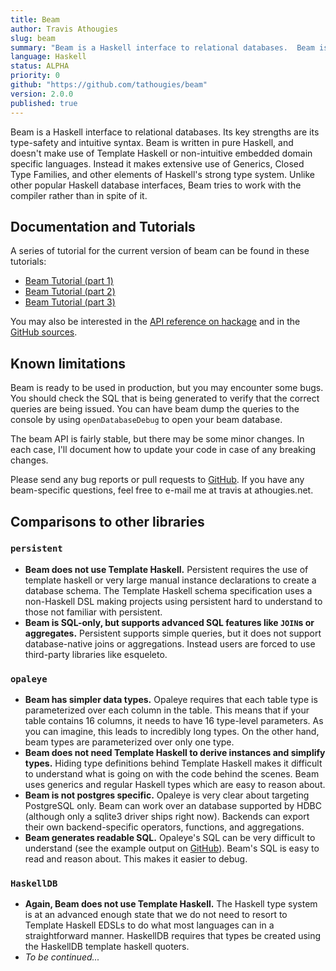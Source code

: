 ```yaml
---
title: Beam
author: Travis Athougies
slug: beam
summary: "Beam is a Haskell interface to relational databases.  Beam is written in a pure Haskell, and doesn't make use of Template Haskell or non-intuitive embedded domain specific languages"
language: Haskell
status: ALPHA
priority: 0
github: "https://github.com/tathougies/beam"
version: 2.0.0
published: true
---
```




Beam is a Haskell interface to relational databases. Its key strengths are its type-safety and
intuitive syntax. Beam is written in pure Haskell, and doesn't make use of Template Haskell or
non-intuitive embedded domain specific languages. Instead it makes extensive use of Generics, Closed
Type Families, and other elements of Haskell's strong type system. Unlike other popular Haskell
database interfaces, Beam tries to work with the compiler rather than in spite of it.

## Documentation and Tutorials

A series of tutorial for the current version of beam can be found in these tutorials:

- [Beam Tutorial (part 1)](post:2016-01-21-beam-tutorial-1)
- [Beam Tutorial (part 2)](post:2016-01-22-beam-tutorial-part-2)
- [Beam Tutorial (part 3)](post:2016-01-25-beam-tutorial-part-3)

You may also be interested in the [API reference on hackage](http://hackage.haskell.org/package/beam) and in the [GitHub sources](https://github.com/tathougies/beam).

## Known limitations

Beam is ready to be used in production, but you may encounter some bugs. You should check the SQL that is being generated to verify that the correct queries are being issued. You can have beam dump the queries to the console by using `openDatabaseDebug` to open your beam database.

The beam API is fairly stable, but there may be some minor changes. In each case, I'll document how to update your code in case of any breaking changes.

Please send any bug reports or pull requests to [GitHub](https://github.com/tathougies/beam). If you have any beam-specific questions, feel free to e-mail me at travis at athougies.net.

## Comparisons to other libraries

### `persistent`

- **Beam does not use Template Haskell.** Persistent requires the use of template haskell or very large manual instance declarations to create a database schema. The Template Haskell schema specification uses a non-Haskell DSL making projects using persistent hard to understand to those not familiar with persistent.
- **Beam is SQL-only, but supports advanced SQL features like `JOIN`s or aggregates.** Persistent supports simple queries, but it does not support database-native joins or aggregations. Instead users are forced to use third-party libraries like esqueleto.

### `opaleye`

- **Beam has simpler data types.** Opaleye requires that each table type is parameterized over each column in the table. This means that if your table contains 16 columns, it needs to have 16 type-level parameters. As you can imagine, this leads to incredibly long types. On the other hand, beam types are parameterized over only one type.
- **Beam does not need Template Haskell to derive instances and simplify types.** Hiding type definitions behind Template Haskell makes it difficult to understand what is going on with the code behind the scenes. Beam uses generics and regular Haskell types which are easy to reason about.
- **Beam is not postgres specific.** Opaleye is very clear about targeting PostgreSQL only. Beam can work over an database supported by HDBC (although only a sqlite3 driver ships right now). Backends can export their own backend-specific operators, functions, and aggregations.
- **Beam generates readable SQL.** Opaleye's SQL can be very difficult to understand (see the example output on [GitHub](https://github.com/tomjaguarpaw/haskell-opaleye/tree/master/Doc/Tutorial)). Beam's SQL is easy to read and reason about. This makes it easier to debug.

### `HaskellDB`

- **Again, Beam does not use Template Haskell.** The Haskell type system is at an advanced enough state that we do not need to resort to Template Haskell EDSLs to do what most languages can in a straightforward manner. HaskellDB requires that types be created using the HaskellDB template haskell quoters.
- *To be continued...*
